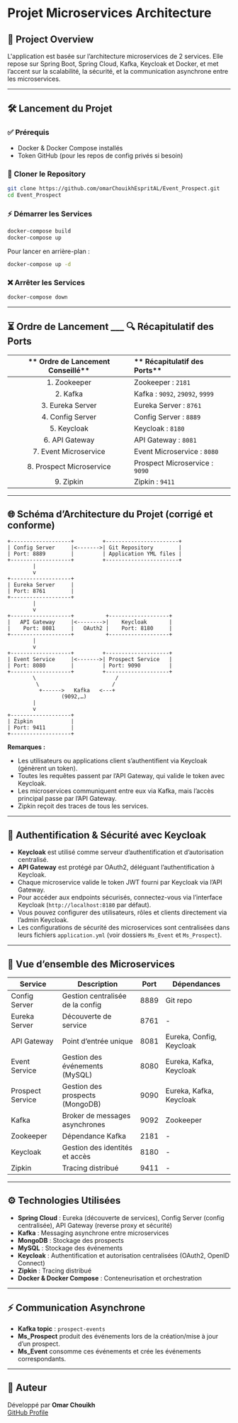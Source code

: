 # Projet Microservices Architecture

## 📄 Project Overview

L'application est basée sur l’architecture microservices de 2 services. Elle repose sur Spring Boot, Spring Cloud, Kafka, Keycloak et Docker, et met l’accent sur la scalabilité, la sécurité, et la communication asynchrone entre les microservices.

---

## 🛠️ Lancement du Projet

### ✅ Prérequis

- Docker & Docker Compose installés
- Token GitHub (pour les repos de config privés si besoin)

### 📂 Cloner le Repository

```bash
git clone https://github.com/omarChouikhEspritAL/Event_Prospect.git
cd Event_Prospect
```

### ⚡️ Démarrer les Services

```bash
docker-compose build
docker-compose up
```
Pour lancer en arrière-plan :

```bash
docker-compose up -d
```

### ❌ Arrêter les Services

```bash
docker-compose down
```

---

## ⏳ Ordre de Lancement        ___       🔍 Récapitulatif des Ports

| ** Ordre de Lancement Conseillé** | ** Récapitulatif des Ports**      |
|:-----------------------------------:|:------------------------------------|
| 1. Zookeeper                       | Zookeeper : `2181`                  |
| 2. Kafka                           | Kafka : `9092`, `29092`, `9999`     |
| 3. Eureka Server                   | Eureka Server : `8761`              |
| 4. Config Server                   | Config Server : `8889`              |
| 5. Keycloak                        | Keycloak : `8180`                   |
| 6. API Gateway                     | API Gateway : `8081`                |
| 7. Event Microservice              | Event Microservice : `8080`         |
| 8. Prospect Microservice           | Prospect Microservice : `9090`      |
| 9. Zipkin                          | Zipkin : `9411`                     |

---

## 🌐 Schéma d’Architecture du Projet (corrigé et conforme)

```
+-------------------+         +-----------------------+
| Config Server     |<------->| Git Repository        |
| Port: 8889        |         | Application YML files |
+-------------------+         +-----------------------+
        |
        v
+-------------------+
| Eureka Server     |
| Port: 8761        |
+-------------------+
        |
        v
+-------------------+          +-------------------+
|   API Gateway     |<-------->|    Keycloak       |
|    Port: 8081     |   OAuth2 |    Port: 8180     |
+-------------------+          +-------------------+
        |
        v
+-------------------+         +--------------------+
| Event Service     |<------->| Prospect Service   |
| Port: 8080        |         | Port: 9090         |
+-------------------+         +--------------------+
        \                         /
         \                       /
          +------>   Kafka   <---+
                 (9092,…)
        |
        v
+-------------------+
| Zipkin            |
| Port: 9411        |
+-------------------+
```
**Remarques :**
- Les utilisateurs ou applications client s’authentifient via Keycloak (génèrent un token).
- Toutes les requêtes passent par l’API Gateway, qui valide le token avec Keycloak.
- Les microservices communiquent entre eux via Kafka, mais l’accès principal passe par l’API Gateway.
- Zipkin reçoit des traces de tous les services.


---

## 🔑 Authentification & Sécurité avec Keycloak

- **Keycloak** est utilisé comme serveur d’authentification et d’autorisation centralisé.
- **API Gateway** est protégé par OAuth2, déléguant l’authentification à Keycloak.
- Chaque microservice valide le token JWT fourni par Keycloak via l’API Gateway.
- Pour accéder aux endpoints sécurisés, connectez-vous via l’interface Keycloak (`http://localhost:8180` par défaut).
- Vous pouvez configurer des utilisateurs, rôles et clients directement via l’admin Keycloak.
- Les configurations de sécurité des microservices sont centralisées dans leurs fichiers `application.yml` (voir dossiers `Ms_Event` et `Ms_Prospect`).

---

## 🔗 Vue d’ensemble des Microservices

| Service           | Description                          | Port   | Dépendances           |
|-------------------|--------------------------------------|--------|-----------------------|
| Config Server     | Gestion centralisée de la config     | 8889   | Git repo              |
| Eureka Server     | Découverte de service                | 8761   | -                     |
| API Gateway       | Point d’entrée unique                | 8081   | Eureka, Config, Keycloak |
| Event Service     | Gestion des événements (MySQL)       | 8080   | Eureka, Kafka, Keycloak  |
| Prospect Service  | Gestion des prospects (MongoDB)      | 9090   | Eureka, Kafka, Keycloak  |
| Kafka             | Broker de messages asynchrones       | 9092   | Zookeeper             |
| Zookeeper         | Dépendance Kafka                     | 2181   | -                     |
| Keycloak          | Gestion des identités et accès       | 8180   | -                     |
| Zipkin            | Tracing distribué                    | 9411   | -                     |

---

## ⚙️ Technologies Utilisées

- **Spring Cloud** : Eureka (découverte de services), Config Server (config centralisée), API Gateway (reverse proxy et sécurité)
- **Kafka** : Messaging asynchrone entre microservices
- **MongoDB** : Stockage des prospects
- **MySQL** : Stockage des événements
- **Keycloak** : Authentification et autorisation centralisées (OAuth2, OpenID Connect)
- **Zipkin** : Tracing distribué
- **Docker & Docker Compose** : Conteneurisation et orchestration

---

## ⚡️ Communication Asynchrone

- **Kafka topic** : `prospect-events`
- **Ms_Prospect** produit des événements lors de la création/mise à jour d’un prospect.
- **Ms_Event** consomme ces événements et crée les événements correspondants.

---

## 📅 Auteur

Développé par **Omar Chouikh**  
[GitHub Profile](https://github.com/omarChouikhEspritAL)
